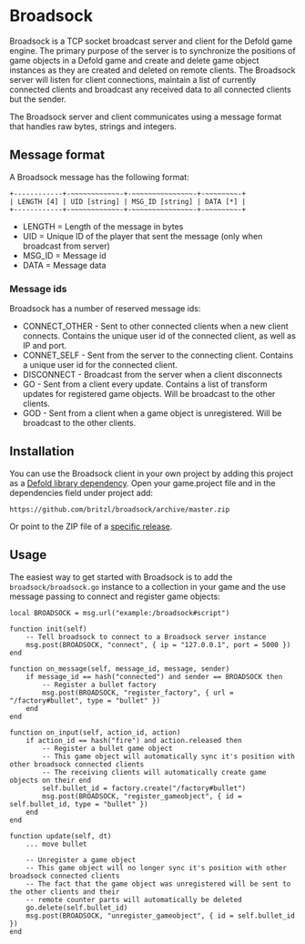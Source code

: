 # Broadsock
Broadsock is a TCP socket broadcast server and client for the Defold game engine. The primary purpose of the server is to synchronize the positions of game objects in a Defold game and create and delete game object instances as they are created and deleted on remote clients. The Broadsock server will listen for client connections, maintain a list of currently connected clients and broadcast any received data to all connected clients but the sender.

The Broadsock server and client communicates using a message format that handles raw bytes, strings and integers.

## Message format
A Broadsock message has the following format:

````
+------------+-~~~~~~~~~~~~-+-~~~~~~~~~~~~~~~-+-~~~~~~~~-+
| LENGTH [4] | UID [string] | MSG_ID [string] | DATA [*] |
+------------+-~~~~~~~~~~~~-+-~~~~~~~~~~~~~~~-+-~~~~~~~~-+
````

* LENGTH = Length of the message in bytes
* UID = Unique ID of the player that sent the message (only when broadcast from server)
* MSG_ID = Message id
* DATA = Message data

### Message ids
Broadsock has a number of reserved message ids:

* CONNECT_OTHER - Sent to other connected clients when a new client connects. Contains the unique user id of the connected client, as well as IP and port.
* CONNET_SELF - Sent from the server to the connecting client. Contains a unique user id for the connected client.
* DISCONNECT - Broadcast from the server when a client disconnects
* GO - Sent from a client every update. Contains a list of transform updates for registered game objects. Will be broadcast to the other clients.
* GOD - Sent from a client when a game object is unregistered. Will be broadcast to the other clients.

## Installation
You can use the Broadsock client in your own project by adding this project as a [Defold library dependency](http://www.defold.com/manuals/libraries/). Open your game.project file and in the dependencies field under project add:

	https://github.com/britzl/broadsock/archive/master.zip

Or point to the ZIP file of a [specific release](https://github.com/britzl/broadsock/releases).

## Usage
The easiest way to get started with Broadsock is to add the ````broadsock/broadsock.go```` instance to a collection in your game and the use message passing to connect and register game objects:

	local BROADSOCK = msg.url("example:/broadsock#script")

	function init(self)
		-- Tell broadsock to connect to a Broadsock server instance
		msg.post(BROADSOCK, "connect", { ip = "127.0.0.1", port = 5000 })
	end

	function on_message(self, message_id, message, sender)
		if message_id == hash("connected") and sender == BROADSOCK then
			-- Register a bullet factory
			msg.post(BROADSOCK, "register_factory", { url = "/factory#bullet", type = "bullet" })
		end
	end

	function on_input(self, action_id, action)
		if action_id == hash("fire") and action.released then
			-- Register a bullet game object
			-- This game object will automatically sync it's position with other broadsock connected clients
			-- The receiving clients will automatically create game objects on their end
			self.bullet_id = factory.create("/factory#bullet")
			msg.post(BROADSOCK, "register_gameobject", { id = self.bullet_id, type = "bullet" })
		end
	end

	function update(self, dt)
		... move bullet

		-- Unregister a game object
		-- This game object will no longer sync it's position with other broadsock connected clients
		-- The fact that the game object was unregistered will be sent to the other clients and their
		-- remote counter parts will automatically be deleted
		go.delete(self.bullet_id)
		msg.post(BROADSOCK, "unregister_gameobject", { id = self.bullet_id })
	end

